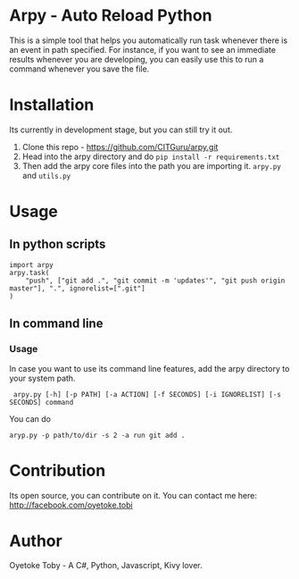 # Arpy - Auto Reload Python

This is a simple tool that helps you automatically run task whenever there is an event in path specified. For instance, if you want to see an immediate results whenever you are developing, you can easily use this to run a command whenever you save the file.

# Installation

Its currently in development stage, but you can still try it out.

1. Clone this repo - https://github.com/CITGuru/arpy.git
2. Head into the arpy directory and do `pip install -r requirements.txt`
3. Then add the arpy core files into the path you are importing it. `arpy.py` and `utils.py`


# Usage

## In python scripts
```
import arpy
arpy.task(
    "push", ["git add .", "git commit -m 'updates'", "git push origin master"], ".", ignorelist=[".git"]
)
```
## In command line 

### Usage 

In case you want to use its command line features, add the arpy directory to your system path.

``` arpy.py [-h] [-p PATH] [-a ACTION] [-f SECONDS] [-i IGNORELIST] [-s SECONDS] command```

You can do

```aryp.py -p path/to/dir -s 2 -a run git add .```



# Contribution

Its open source, you can contribute on it. You can contact me here: http://facebook.com/oyetoke.tobi

# Author

Oyetoke Toby - A C#, Python, Javascript, Kivy lover.